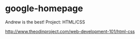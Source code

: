 # google-homepage
Andrew is the best!
Project: HTML/CSS

http://www.theodinproject.com/web-development-101/html-css
